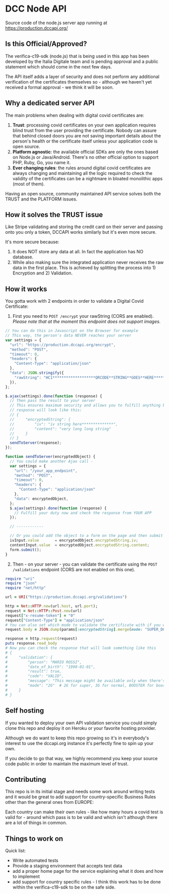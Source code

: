 # DCC Node API
Source code of the node.js server app running at https://production.dccapi.org/

## Is this Official/Approved?
The verifica-c19-sdk (node.js) that is being used in this app has been developed by the Italia Digitale team and is pending approval and a public statement which should come in the next few days.

The API itself adds a layer of security and does not perform any additional verification of the certificates themselves so - although we haven't yet received a formal approval - we think it will be soon.

## Why a dedicated server API
The main problems when dealing with digital covid certificates are:

1. **Trust**: processing covid certificates on your own application requires blind trust from the user providing the certificate. Nobody can assure that behind closed doors you are not saving important details about the person's health or the certificate itself unless your application code is open source.
2. **Platform agnostic**: the available official SDKs are only the ones based on Node.js or Java/Android. There's no other official option to support PHP, Ruby, Go, you name it.
3. **Ever changing rules**: the rules around digital covid certificates are always changing and maintaining all the logic required to check the validity of the certificates can be a nightmare in bloated monolithic apps (most of them).

Having an open source, community maintained API service solves both the TRUST and the PLATFORM issues.

## How it solves the TRUST issue
Like Stripe validating and storing the credit card on their server and passing onto you only a token, DCCAPI works similarly but it's even more secure.

It's more secure because:
1. It does NOT store any data at all. In fact the application has NO database.
2. While also making sure the integrated application never receives the raw data in the first place. This is achieved by splitting the process into 1) Encryption and 2) Validation.

## How it works
You gotta work with 2 endpoints in order to validate a Digital Covid Certificate:

1. First you need to `POST /encrypt` your rawString (CORS are enabled). *Please note that at the moment this endpoint does not support images.*

```js
// You can do this in Javascript on the Browser for example
// This way, the person's data NEVER reaches your server
var settings = {
  "url": "https://production.dccapi.org/encrypt",
  "method": "POST",
  "timeout": 0,
  "headers": {
    "Content-Type": "application/json"
  },
  "data": JSON.stringify({
    "rawString": "HC1*******************QRCODE**STRING**GOES**HERE***********"
  }),
};

$.ajax(settings).done(function (response) {
  // Then pass the result to your server
  // This ensures maximum security and allows you to fulfill anything based on the validation result
  // response will look like this:
  // {
  //     "encryptedString": {
  //         "iv": "iv string here**************",
  //         "content": "very long long string"
  //     }
  // }
  sendToServer(response);
});

function sendToServer(encryptedObject) {
  // You could make another Ajax call -
  var settings = {
    "url": "/your_app_endpoint",
    "method": "POST",
    "timeout": 0,
    "headers": {
      "Content-Type": "application/json"
    },
    "data": encryptedObject,
  };
  $.ajax(settings).done(function (response) {
    // Fulfill your duty now and check the response from YOUR APP
  });

  // ------------

  // Or you could add the object to a form on the page and then submit it.
  ivInput.value       = encryptedObject.encryptedString.iv;
  contentInput.value  = encryptedObject.encryptedString.content;
  form.submit();
}
```

2. Then - on your server - you can validate the certificate using the `POST /validations` endpoint (CORS are not enabled on this one).

```ruby
require "uri"
require "json"
require "net/http"

url = URI("https://production.dccapi.org/validations")

http = Net::HTTP.new(url.host, url.port);
request = Net::HTTP::Post.new(url)
request["x-resume-token"] = "0"
request["Content-Type"] = "application/json"
# You can also set which mode to validate the certificate with if you want (NORMAL_DGP [default], SUPER_DGP and BOOSTER_DGP)
request.body = JSON.dump(params[:encryptedString].merge(mode: "SUPER_DGP"))

response = http.request(request)
puts response.read_body
# Now you can check the response that will look something like this
# {
#     "validation": {
#         "person": "MARIO ROSSI",
#         "date_of_birth": "1990-01-01",
#         "result": true,
#         "code": "VALID",
#         "message": "This message might be available only when there's an error in future versions",
#         "mode": "2G"  # 2G for super, 3G for normal, BOOSTER for booster
#     }
# }

```

## Self hosting
If you wanted to deploy your own API validation service you could simply clone this repo and deploy it on Heroku or your favorite hosting provider.

Although we do want to keep this repo growing so it's in everybody's interest to use the dccapi.org instance it's perfectly fine to spin up your own.

If you decide to go that way, we highly recommend you keep your source code public in order to maintain the maximum level of trust.

## Contributing
This repo is in its initial stage and needs some work around writing tests and it would be great to add support for country-specific Business Rules other than the general ones from EUROPE:

Each country can make their own rules - like how many hours a covid test is valid for - around which pass is to be valid and which isn't although there are a lot of things in common.

## Things to work on
Quick list:
- Write automated tests
- Provide a staging environment that accepts test data
- add a proper home page for the service explaining what it does and how to implement
- add support for country specific rules - I think this work has to be done within the verifica-c19-sdk to be on the safe side.
